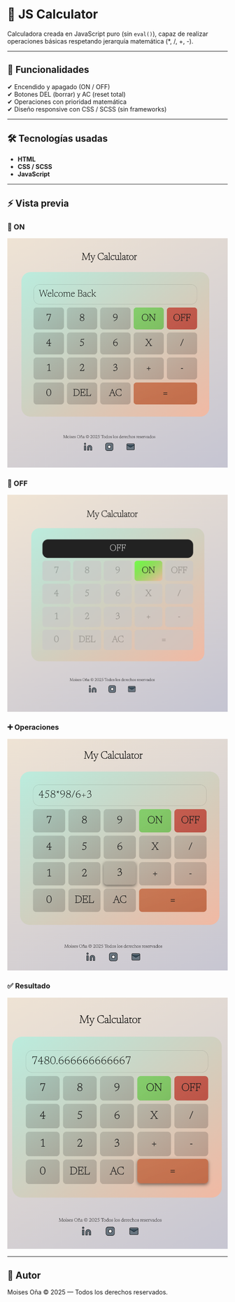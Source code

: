 # 🧮 JS Calculator

Calculadora creada en JavaScript puro (sin `eval()`), capaz de realizar operaciones básicas respetando jerarquía matemática (*, /, +, -).

---

## 🚀 Funcionalidades

✔ Encendido y apagado (ON / OFF)  
✔ Botones DEL (borrar) y AC (reset total)  
✔ Operaciones con prioridad matemática  
✔ Diseño responsive con CSS / SCSS (sin frameworks)

---

## 🛠️ Tecnologías usadas

- **HTML**
- **CSS / SCSS**
- **JavaScript**

---

## ⚡ Vista previa

### 🔵 ON
![ON](./assets/on.png)

### 🔴 OFF
![OFF](./assets/off.png)

### ➕ Operaciones
![OPERATIONS](./assets/operations.png)

### ✅ Resultado
![RESULT](./assets/result.png)

---

## 📌 Autor

Moises Oña © 2025 — Todos los derechos reservados.